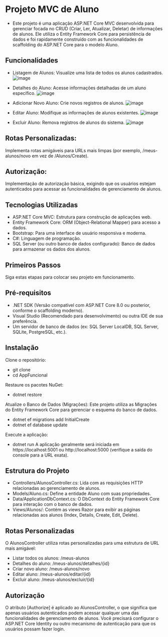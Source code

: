 # Projeto MVC de Aluno
* Este projeto é uma aplicação ASP.NET Core MVC desenvolvida para gerenciar focada no CRUD (Criar, Ler, Atualizar, Deletar) de informações de alunos. Ele utiliza o Entity Framework Core para persistência de dados e foi rapidamente construído com as funcionalidades de scaffolding do ASP.NET Core para o modelo Aluno.


## Funcionalidades
* Listagem de Alunos: Visualize uma lista de todos os alunos cadastrados.
![image](https://github.com/user-attachments/assets/9e7c7746-c4ce-41f4-9a4d-956c168c7c1c)

* Detalhes do Aluno: Acesse informações detalhadas de um aluno específico.
![image](https://github.com/user-attachments/assets/036dc35b-6746-401d-8015-b023f9332456)

* Adicionar Novo Aluno: Crie novos registros de alunos.
![image](https://github.com/user-attachments/assets/7d86fe0b-36b4-4643-91c7-4074fb90e245)

* Editar Aluno: Modifique as informações de alunos existentes.
![image](https://github.com/user-attachments/assets/036f7181-f17d-4404-ac2b-b2a7eebbf5c3)

* Excluir Aluno: Remova registros de alunos do sistema.
![image](https://github.com/user-attachments/assets/a7523225-8f32-4d20-880c-879e6adef721)

## Rotas Personalizadas: 
 Implementa rotas amigáveis para URLs mais limpas (por exemplo, /meus-alunos/novo em vez de /Alunos/Create).

## Autorização: 
 Implementação de autorização básica, exigindo que os usuários estejam autenticados para acessar as funcionalidades de gerenciamento de alunos.

## Tecnologias Utilizadas
* ASP.NET Core MVC: Estrutura para construção de aplicações web.
* Entity Framework Core: ORM (Object-Relational Mapper) para acesso a dados.
* Bootstrap: Para uma interface de usuário responsiva e moderna.
* C#: Linguagem de programação.
* SQL Server (ou outro banco de dados configurado): Banco de dados para armazenar os dados dos alunos.

## Primeiros Passos
 Siga estas etapas para colocar seu projeto em funcionamento.

## Pré-requisitos
* .NET SDK (Versão compatível com ASP.NET Core 8.0 ou posterior, conforme o scaffolding moderno).
* Visual Studio (Recomendado para desenvolvimento) ou outra IDE de sua preferência.
* Um servidor de banco de dados (ex: SQL Server LocalDB, SQL Server, SQLite, PostgreSQL, etc.).

## Instalação
 Clone o repositório:
 * git clone <url-do-seu-repositorio>
 * cd AppFuncional

Restaure os pacotes NuGet:
 * dotnet restore

Atualize o Banco de Dados (Migrações):
 Este projeto utiliza as Migrações do Entity Framework Core para gerenciar o esquema do banco de dados.
 * dotnet ef migrations add InitialCreate
 *  dotnet ef database update

 Execute a aplicação:
 * dotnet run
  A aplicação geralmente será iniciada em https://localhost:5001 ou http://localhost:5000 (verifique a saída do console para a URL exata).

## Estrutura do Projeto
* Controllers/AlunosController.cs: Lida com as requisições HTTP relacionadas ao gerenciamento de alunos.
* Models/Aluno.cs: Define a entidade Aluno com suas propriedades.
* Data/ApplicationDbContext.cs: O DbContext do Entity Framework Core para interação com o banco de dados.
* Views/Alunos/: Contém as views Razor para exibir as páginas relacionadas aos alunos (Index, Details, Create, Edit, Delete).

## Rotas Personalizadas
 O AlunosController utiliza rotas personalizadas para uma estrutura de URL mais amigável:
 * Listar todos os alunos: /meus-alunos
 * Detalhes do aluno: /meus-alunos/detalhes/{id}
 * Criar novo aluno: /meus-alunos/novo
 * Editar aluno: /meus-alunos/editar/{id}
 * Excluir aluno: /meus-alunos/excluir/{id}

## Autorização
 O atributo [Authorize] é aplicado ao AlunosController, o que significa que apenas usuários autenticados podem acessar qualquer uma das funcionalidades de gerenciamento de alunos. Você precisará configurar o ASP.NET Core Identity ou outro mecanismo de autenticação para que os usuários possam fazer login.
